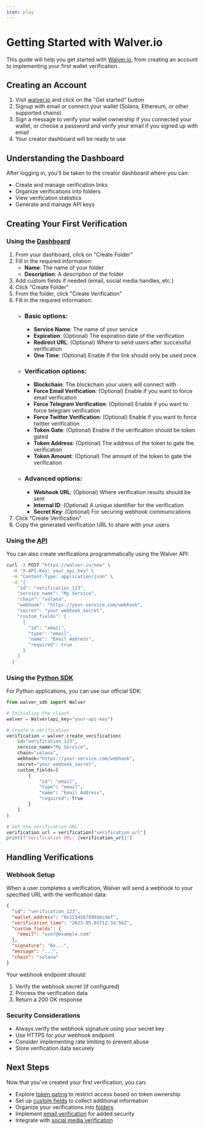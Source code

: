 ```yaml
---
icon: play
---
```


# Getting Started with Walver.io

This guide will help you get started with [Walver.io](https://walver.io), from creating an account to implementing your first wallet verification.

## Creating an Account

1. Visit [walver.io](https://walver.io) and click on the "Get started" button
2. Signup with email or connect your wallet (Solana, Ethereum, or other supported chains)
3. Sign a message to verify your wallet ownership if you connected your wallet, or choose a password and verify your email if you signed up with email
4. Your creator dashboard will be ready to use

## Understanding the Dashboard

After logging in, you'll be taken to the creator dashboard where you can:

* Create and manage verification links
* Organize verifications into folders
* View verification statistics
* Generate and manage API keys

## Creating Your First Verification

### Using the [Dashboard](https://walver.io/creator/dashboard)

1. From your dashboard, click on "Create Folder"
2. Fill in the required information:
   * **Name**: The name of your folder
   * **Description**: A description of the folder
3. Add custom fields if needed (email, social media handles, etc.)
4. Click "Create Folder"
5. From the folder, click "Create Verification"
6. Fill in the required information:
   * ### Basic options:
     * **Service Name**: The name of your service
     * **Expiration**: (Optional) The expiration date of the verification
     * **Redirect URL**: (Optional) Where to send users after successful verification
     * **One Time**: (Optional) Enable if the link should only be used once
   * ### Verification options:
     * **Blockchain**: The blockchain your users will connect with
     * **Force Email Verification**: (Optional) Enable if you want to force email verification
     * **Force Telegram Verification**: (Optional) Enable if you want to force telegram verification
     * **Force Twitter Verification**: (Optional) Enable if you want to force twitter verification
     * **Token Gate**: (Optional) Enable if the verification should be token gated
     * **Token Address**: (Optional) The address of the token to gate the verification
     * **Token Amount**: (Optional) The amount of the token to gate the verification
   * ### Advanced options:
     * **Webhook URL**: (Optional) Where verification results should be sent
     * **Internal ID**: (Optional) A unique identifier for the verification
     * **Secret Key**: (Optional) For securing webhook communications
7. Click "Create Verification"
8. Copy the generated verification URL to share with your users

### Using the [API](https://walver.io/api/docs)

You can also create verifications programmatically using the Walver API:

```bash
curl -X POST "https://walver.io/new" \
  -H "X-API-Key: your_api_key" \
  -H "Content-Type: application/json" \
  -d '{
    "id": "verification_123",
    "service_name": "My Service",
    "chain": "solana",
    "webhook": "https://your-service.com/webhook",
    "secret": "your_webhook_secret",
    "custom_fields": [
      {
        "id": "email",
        "type": "email",
        "name": "Email Address",
        "required": true
      }
    ]
  }'
```

### Using the [Python SDK](https://github.com/Walver-io/walver-sdk/)

For Python applications, you can use our official SDK:

```python
from walver_sdk import Walver

# Initialize the client
walver = Walver(api_key="your-api-key")

# Create a verification
verification = walver.create_verification(
    id="verification_123",
    service_name="My Service",
    chain="solana",
    webhook="https://your-service.com/webhook",
    secret="your_webhook_secret",
    custom_fields=[
        {
            "id": "email",
            "type": "email",
            "name": "Email Address",
            "required": True
        }
    ]
)

# Get the verification URL
verification_url = verification["verification_url"]
print(f"Verification URL: {verification_url}")
```

## Handling Verifications

### Webhook Setup

When a user completes a verification, Walver will send a webhook to your specified URL with the verification data:

```json
{
  "id": "verification_123",
  "wallet_address": "0x1234567890abcdef",
  "verification_time": "2023-05-01T12:34:56Z",
  "custom_fields": {
    "email": "user@example.com"
  },
  "signature": "0x...",
  "message": "...",
  "chain": "solana"
}
```

Your webhook endpoint should:

1. Verify the webhook secret (if configured)
2. Process the verification data
3. Return a 200 OK response

### Security Considerations

* Always verify the webhook signature using your secret key
* Use HTTPS for your webhook endpoint
* Consider implementing rate limiting to prevent abuse
* Store verification data securely

## Next Steps

Now that you've created your first verification, you can:

* Explore [token gating](token-gating.md) to restrict access based on token ownership
* Set up [custom fields](verification-process.md#custom-fields) to collect additional information
* Organize your verifications into [folders](creator-dashboard.md#organizing-with-folders)
* Implement [email verification](verification-process.md#email-verification) for added security
* Integrate with [social media verification](verification-process.md#identity-enhanced-verification)
